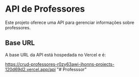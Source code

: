 # API de Professores

Este projeto oferece uma API para gerenciar informações sobre professores.

## Base URL
A base URL da API está hospedada no Vercel e é:

https://crud-professores-r0zy63awi-jhonns-projects-120d69d2.vercel.app/api
"# Professsor" 
